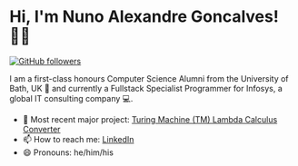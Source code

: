 # Hi, I'm Nuno Alexandre Goncalves! 👋🏿

[![GitHub followers](https://img.shields.io/github/followers/n-alex-goncalves?style=social)](https://www.github.com/n-goncalves1)

I am a first-class honours Computer Science Alumni from the University of Bath, UK 🛀 and currently a Fullstack Specialist Programmer for Infosys, a global IT consulting company :computer:.

- 🌱 Most recent major project: [Turing Machine (TM) Lambda Calculus Converter](https://github.com/n-alex-goncalves/Turing-Machine-Lambda-Calculus-Converter)
- 📫 How to reach me: [LinkedIn](https://www.linkedin.com/in/n-alex-goncalves/)
- 😄 Pronouns: he/him/his


